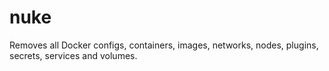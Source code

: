 # nuke
Removes all Docker configs, containers, images, networks, nodes, plugins, secrets, services and volumes.
